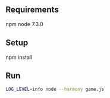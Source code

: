 ## Requirements

npm
node 7.3.0

## Setup

npm install

## Run

```bash
LOG_LEVEL=info node --harmony game.js
```
